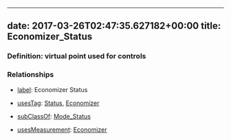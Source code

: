 
---
date: 2017-03-26T02:47:35.627182+00:00
title: Economizer_Status
---
### Definition: virtual point used for controls

### Relationships

* [label](http://www.w3.org/2000/01/rdf-schema#label): Economizer Status

* [usesTag](https://brickschema.org/schema/1.0/BrickFrame#usesTag): [Status](https://brickschema.org/schema/1.0/BrickTag#Status), [Economizer](https://brickschema.org/schema/1.0/BrickTag#Economizer)

* [subClassOf](http://www.w3.org/2000/01/rdf-schema#subClassOf): [Mode_Status](https://brickschema.org/schema/1.0/Brick#Mode_Status)

* [usesMeasurement](https://brickschema.org/schema/1.0/BrickFrame#usesMeasurement): [Economizer](https://brickschema.org/schema/1.0/Brick#Economizer)
